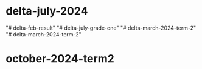 # delta-july-2024
"# delta-feb-result" 
"# delta-july-grade-one" 
"# delta-march-2024-term-2" 
"# delta-march-2024-term-2" 
# october-2024-term2
